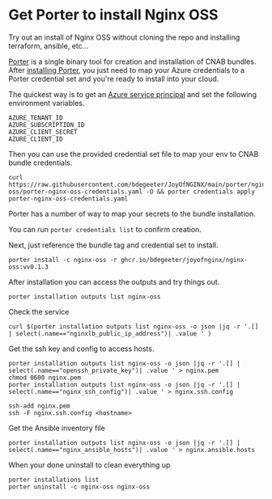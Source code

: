# Get Porter to install Nginx OSS

Try out an install of Nginx OSS without cloning the repo and installing 
terraform, ansible, etc...

[Porter](https://getporter.org) is a single binary tool for creation and installation of CNAB bundles. 
After [installing Porter](https://getporter.org/install/), you just need to map your Azure credentials to 
a Porter credential set and you're ready to install into your cloud.

The quickest way is to get an [Azure service principal](https://learn.microsoft.com/en-us/cli/azure/ad/sp?view=azure-cli-latest#az-ad-sp-create-for-rbac)
 and set the following environment variables.

```
AZURE_TENANT_ID
AZURE_SUBSCRIPTION_ID
AZURE_CLIENT_SECRET
AZURE_CLIENT_ID
```

Then you can use the provided credential set file to map your env to CNAB bundle
credentials.

```
curl https://raw.githubusercontent.com/bdegeeter/JoyOfNGINX/main/porter/nginx-oss/porter-nginx-oss-credentials.yaml -O && porter credentials apply porter-nginx-oss-credentials.yaml
```

Porter has a number of way to map your secrets to the bundle installation. 

You can run `porter credentials list` to confirm creation.

Next, just reference the bundle tag and credential set to install.

```
porter install -c nginx-oss -r ghcr.io/bdegeeter/joyofnginx/nginx-oss:vv0.1.3
```

After installation you can access the outputs and try things out.
```
porter installation outputs list nginx-oss
```

Check the service
```
curl $(porter installation outputs list nginx-oss -o json |jq -r '.[] | select(.name=="nginxlb_public_ip_address")| .value ' )
```

Get the ssh key and config to access hosts.
```
porter installation outputs list nginx-oss -o json |jq -r '.[] | select(.name=="openssh_private_key")| .value ' > nginx.pem
chmod 0600 nginx.pem
porter installation outputs list nginx-oss -o json |jq -r '.[] | select(.name=="nginx_ssh_config")| .value ' > nginx.ssh.config

ssh-add nginx.pem
ssh -F nginx.ssh.config <hostname>
```

Get the Ansible inventory file
```
porter installation outputs list nginx-oss -o json |jq -r '.[] | select(.name=="nginx_ansible_hosts")| .value ' > nginx.ansible.hosts
```

When your done uninstall to clean everything up

```
porter installations list
porter uninstall -c nginx-oss nginx-oss
```
